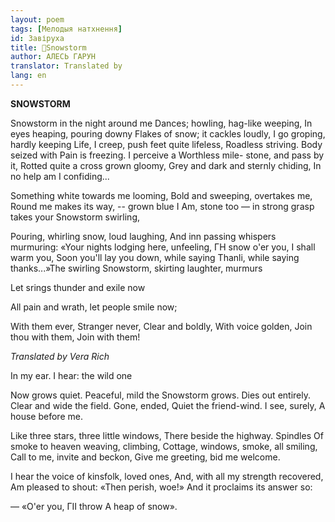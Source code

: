 ```yaml
---
layout: poem
tags: [Мелодыя натхнення]
id: Завіруха
title: 🚧Snowstorm
author: АЛЕСЬ ГАРУН
translator: Translated by 
lang: en
---
```



 
**SNOWSTORM**

Snowstorm in the night around me Dances; howling, hag-like weeping, In eyes heaping, pouring downy Flakes of snow; it cackles loudly, I go groping, hardly keeping Life, I creep, push feet quite lifeless, Roadless striving. Body seized with Pain is freezing. I perceive a Worthless mile- stone, and pass by it, Rotted quite a cross grown gloomy, Grey and dark and sternly chiding, In  no  help  am  I confiding...

Something white towards me looming, Bold and sweeping, overtakes me, Round me makes its way, -- grown blue I Am, stone too — in strong grasp takes your Snowstorm swirling,

Pouring, whirling snow, loud laughing, And inn passing whispers murmuring: «Your nights lodging here, unfeeling, ГН  snow o'er you, I shall warm you, Soon you'll lay you down, while saying Thanli, while saying thanks...»The swirling Snowstorm, skirting laughter, murmurs




Let srings thunder and exile now

All pain and wrath, let people smile now;

With them ever, Stranger never, Clear and boldly, With voice golden, Join thou with them, Join with them!

_Translated by Vera Rich_



In my ear. I hear: the wild one

Now grows quiet. Peaceful, mild the Snowstorm grows. Dies out entirely. Clear and wide the field. Gone, ended, Quiet the friend-wind. I see, surely, A house before me.

Like three stars, three little windows, There beside the highway. Spindles Of smoke to heaven weaving, climbing, Cottage, windows, smoke, all smiling, Call to me, invite and beckon, Give me greeting, bid me welcome.

I hear the voice of kinsfolk, loved ones, And, with all my strength recovered, Am pleased to shout: «Then perish, woe!» And it proclaims its answer so:

— «O'er you, ГII throw A heap of snow».
